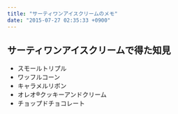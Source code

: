 ```yaml
---
title: "サーティワンアイスクリームのメモ"
date: "2015-07-27 02:35:33 +0900"
---
```


## サーティワンアイスクリームで得た知見

- スモールトリプル
- ワッフルコーン
- キャラメルリボン
- オレオ®クッキーアンドクリーム
- チョップドチョコレート
